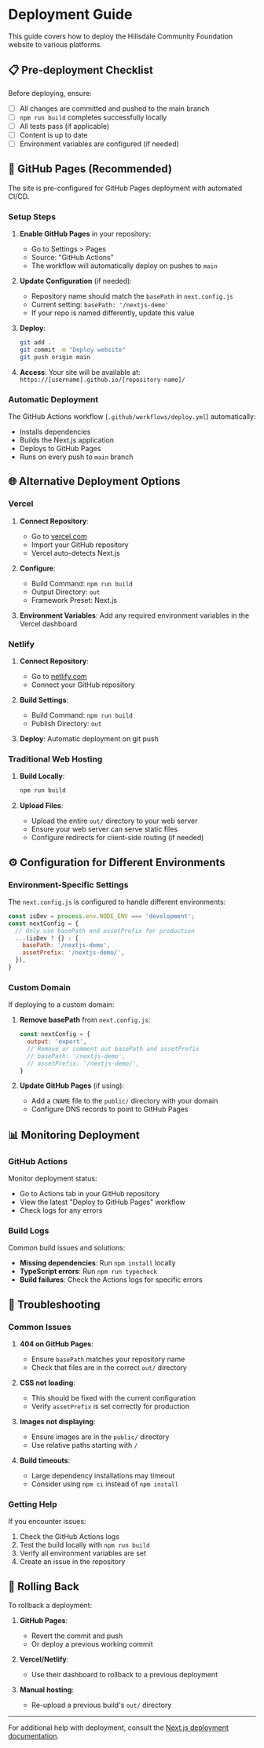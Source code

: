 # Deployment Guide

This guide covers how to deploy the Hillsdale Community Foundation website to various platforms.

## 📋 Pre-deployment Checklist

Before deploying, ensure:

- [ ] All changes are committed and pushed to the main branch
- [ ] `npm run build` completes successfully locally
- [ ] All tests pass (if applicable)
- [ ] Content is up to date
- [ ] Environment variables are configured (if needed)

## 🎯 GitHub Pages (Recommended)

The site is pre-configured for GitHub Pages deployment with automated CI/CD.

### Setup Steps

1. **Enable GitHub Pages** in your repository:
   - Go to Settings > Pages
   - Source: "GitHub Actions"
   - The workflow will automatically deploy on pushes to `main`

2. **Update Configuration** (if needed):
   - Repository name should match the `basePath` in `next.config.js`
   - Current setting: `basePath: '/nextjs-demo'`
   - If your repo is named differently, update this value

3. **Deploy**:
   ```bash
   git add .
   git commit -m "Deploy website"
   git push origin main
   ```

4. **Access**: Your site will be available at:
   `https://[username].github.io/[repository-name]/`

### Automatic Deployment

The GitHub Actions workflow (`.github/workflows/deploy.yml`) automatically:
- Installs dependencies
- Builds the Next.js application
- Deploys to GitHub Pages
- Runs on every push to `main` branch

## 🌐 Alternative Deployment Options

### Vercel

1. **Connect Repository**:
   - Go to [vercel.com](https://vercel.com)
   - Import your GitHub repository
   - Vercel auto-detects Next.js

2. **Configure**:
   - Build Command: `npm run build`
   - Output Directory: `out`
   - Framework Preset: Next.js

3. **Environment Variables**: Add any required environment variables in the Vercel dashboard

### Netlify

1. **Connect Repository**:
   - Go to [netlify.com](https://netlify.com)
   - Connect your GitHub repository

2. **Build Settings**:
   - Build Command: `npm run build`
   - Publish Directory: `out`

3. **Deploy**: Automatic deployment on git push

### Traditional Web Hosting

1. **Build Locally**:
   ```bash
   npm run build
   ```

2. **Upload Files**:
   - Upload the entire `out/` directory to your web server
   - Ensure your web server can serve static files
   - Configure redirects for client-side routing (if needed)

## ⚙️ Configuration for Different Environments

### Environment-Specific Settings

The `next.config.js` is configured to handle different environments:

```javascript
const isDev = process.env.NODE_ENV === 'development';
const nextConfig = {
  // Only use basePath and assetPrefix for production
  ...(isDev ? {} : {
    basePath: '/nextjs-demo',
    assetPrefix: '/nextjs-demo/',
  }),
}
```

### Custom Domain

If deploying to a custom domain:

1. **Remove basePath** from `next.config.js`:
   ```javascript
   const nextConfig = {
     output: 'export',
     // Remove or comment out basePath and assetPrefix
     // basePath: '/nextjs-demo',
     // assetPrefix: '/nextjs-demo/',
   }
   ```

2. **Update GitHub Pages** (if using):
   - Add a `CNAME` file to the `public/` directory with your domain
   - Configure DNS records to point to GitHub Pages

## 📊 Monitoring Deployment

### GitHub Actions

Monitor deployment status:
- Go to Actions tab in your GitHub repository
- View the latest "Deploy to GitHub Pages" workflow
- Check logs for any errors

### Build Logs

Common build issues and solutions:

- **Missing dependencies**: Run `npm install` locally
- **TypeScript errors**: Run `npm run typecheck`
- **Build failures**: Check the Actions logs for specific errors

## 🔧 Troubleshooting

### Common Issues

1. **404 on GitHub Pages**:
   - Ensure `basePath` matches your repository name
   - Check that files are in the correct `out/` directory

2. **CSS not loading**:
   - This should be fixed with the current configuration
   - Verify `assetPrefix` is set correctly for production

3. **Images not displaying**:
   - Ensure images are in the `public/` directory
   - Use relative paths starting with `/`

4. **Build timeouts**:
   - Large dependency installations may timeout
   - Consider using `npm ci` instead of `npm install`

### Getting Help

If you encounter issues:
1. Check the GitHub Actions logs
2. Test the build locally with `npm run build`
3. Verify all environment variables are set
4. Create an issue in the repository

## 🔄 Rolling Back

To rollback a deployment:

1. **GitHub Pages**: 
   - Revert the commit and push
   - Or deploy a previous working commit

2. **Vercel/Netlify**:
   - Use their dashboard to rollback to a previous deployment

3. **Manual hosting**:
   - Re-upload a previous build's `out/` directory

---

For additional help with deployment, consult the [Next.js deployment documentation](https://nextjs.org/docs/deployment).
